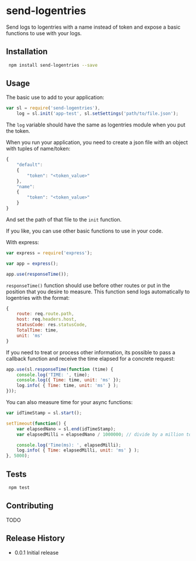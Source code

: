 send-logentries
===============

Send logs to logentries with a name instead of token and expose a basic functions to use with your logs.

## Installation

```sh
 npm install send-logentries --save
```

## Usage

The basic use to add to your application:

```javascript
var sl = require('send-logentries'),
	log = sl.init('app-test', sl.setSettings('path/to/file.json');
```

The `log` variable should have the same as logentries module when you put the token.

When you run your application, you need to create a json file with an object with tuples of name/token:

```javascript
{
	"default":
	{
		"token": "<token_value>"
	},
	"name":
	{
		"token": "<token_value>"
	}
}
```

And set the path of that file to the `init` function.

If you like, you can use other basic functions to use in your code.

With express:

```javascript
var express = require('express');

var app = express();

app.use(responseTime());
```

`responseTime()` function should use before other routes or put in the position that you desire to measure. This function send logs automatically to logentries with the format:

```javascript
{
	route: req.route.path,
	host: req.headers.host,
	statusCode: res.statusCode,
	TotalTime: time,
	unit: 'ms'
}
```

If you need to treat or process other information, its possible to pass a callback function and receive the time elapsed for a concrete request:

```javascript
app.use(sl.responseTime(function (time) {
	console.log('TIME: ', time);
	console.log({ Time: time, unit: 'ms' });
	log.info( { Time: time, unit: 'ms' } );
}));
```

You can also measure time for your async functions:

```javascript
var idTimeStamp = sl.start();

setTimeout(function() {
	var elapsedNano = sl.end(idTimeStamp);
	var elapsedMilli = elapsedNano / 1000000; // divide by a million to get nano to milli

	console.log('Time(ms): ', elapsedMilli);
	log.info( { Time: elapsedMilli, unit: 'ms' } );
}, 5000);
```

## Tests

```sh
 npm test
```

## Contributing

  TODO

## Release History

* 0.0.1 Initial release